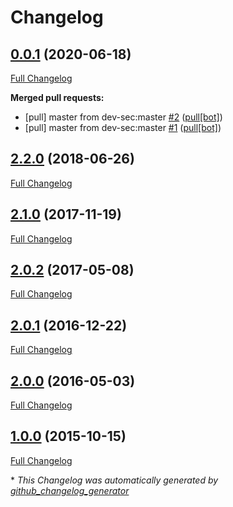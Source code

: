 # Changelog

## [0.0.1](https://github.com/NeatNerdPrime/nginx-baseline/tree/0.0.1) (2020-06-18)

[Full Changelog](https://github.com/NeatNerdPrime/nginx-baseline/compare/2.2.0...0.0.1)

**Merged pull requests:**

- \[pull\] master from dev-sec:master [\#2](https://github.com/NeatNerdPrime/nginx-baseline/pull/2) ([pull[bot]](https://github.com/apps/pull))
- \[pull\] master from dev-sec:master [\#1](https://github.com/NeatNerdPrime/nginx-baseline/pull/1) ([pull[bot]](https://github.com/apps/pull))

## [2.2.0](https://github.com/NeatNerdPrime/nginx-baseline/tree/2.2.0) (2018-06-26)

[Full Changelog](https://github.com/NeatNerdPrime/nginx-baseline/compare/2.1.0...2.2.0)

## [2.1.0](https://github.com/NeatNerdPrime/nginx-baseline/tree/2.1.0) (2017-11-19)

[Full Changelog](https://github.com/NeatNerdPrime/nginx-baseline/compare/2.0.2...2.1.0)

## [2.0.2](https://github.com/NeatNerdPrime/nginx-baseline/tree/2.0.2) (2017-05-08)

[Full Changelog](https://github.com/NeatNerdPrime/nginx-baseline/compare/2.0.1...2.0.2)

## [2.0.1](https://github.com/NeatNerdPrime/nginx-baseline/tree/2.0.1) (2016-12-22)

[Full Changelog](https://github.com/NeatNerdPrime/nginx-baseline/compare/2.0.0...2.0.1)

## [2.0.0](https://github.com/NeatNerdPrime/nginx-baseline/tree/2.0.0) (2016-05-03)

[Full Changelog](https://github.com/NeatNerdPrime/nginx-baseline/compare/1.0.0...2.0.0)

## [1.0.0](https://github.com/NeatNerdPrime/nginx-baseline/tree/1.0.0) (2015-10-15)

[Full Changelog](https://github.com/NeatNerdPrime/nginx-baseline/compare/2661c2a3199aa2dd9823f292c15c786a785149ab...1.0.0)



\* *This Changelog was automatically generated by [github_changelog_generator](https://github.com/github-changelog-generator/github-changelog-generator)*
